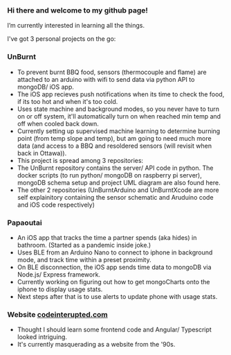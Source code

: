 ### Hi there and welcome to my github page!

I’m currently interested in learning all the things. 

I've got 3 personal projects on the go:
### UnBurnt
- To prevent burnt BBQ food, sensors (thermocouple and flame) are attached to an arduino with wifi to send data via python API to mongoDB/ iOS app.  
- The iOS app recieves push notifications when its time to check the food, if its too hot and when it's too cold.
- Uses state machine and background modes, so you never have to turn on or off system, it'll automatically turn on when reached min temp and off when cooled back down.
- Currently setting up supervised machine learning to determine burning point (from temp slope and temp), but am going to need much more data (and access to a BBQ and resoldered sensors (will revisit when back in Ottawa)).
- This project is spread among 3 repositories:
- The UnBurnt repository contains the server/ API code in python. The docker scripts (to run python/ mongoDB on raspberry pi server), mongoDB schema setup and project UML diagram are also found here. 
- The other 2 repositories (UnBurntArduino and UnBurntXcode are more self explainitory containing the sensor schematic and Aruduino code and iOS code respectively)  
### Papaoutai
- An iOS app that tracks the time a partner spends (aka hides) in bathroom. (Started as a pandemic inside joke.) 
- Uses BLE from an Arduino Nano to connect to iphone in background mode, and track time within a preset proximity. 
- On BLE disconnection, the iOS app sends time data to mongoDB via Node.js/ Express framework.  
- Currently working on figuring out how to get mongoCharts onto the iphone to display usage stats.  
- Next steps after that is to use alerts to update phone with usage stats. 

### Website [codeinterupted.com](http://www.codeinterupted.com)
- Thought I should learn some frontend code and Angular/ Typescript looked intriguing.
- It's currently masquerading as a website from the '90s.
 
